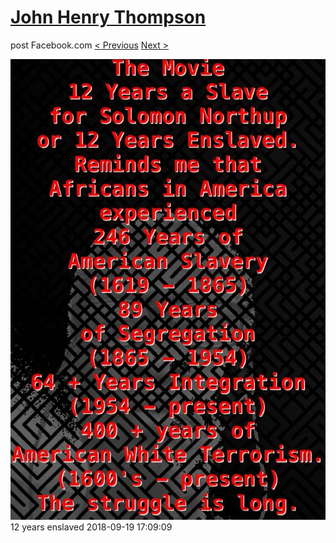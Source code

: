 # [John Henry Thompson](../README.md)
post Facebook.com
[< Previous](2018-09-19-1.md) [Next >](2018-09-17-1.md)

[![](../media/2018-09-19/Timeline-Photos-12-years-enslaved.jpg)](../README.md)
12 years enslaved
2018-09-19 17:09:09